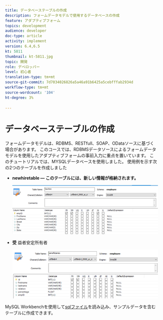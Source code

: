 ```yaml
---
title: データベーステーブルの作成
description: フォームデータモデルで使用するデータベースの作成
feature: アダプティブフォーム
topics: development
audience: developer
doc-type: article
activity: implement
version: 6.4,6.5
kt: 5811
thumbnail: kt-5811.jpg
topic: 開発
role: デベロッパー
level: 初心者
translation-type: tm+mt
source-git-commit: 7d7034026826a5a46a91b6425a5cebfffab2934d
workflow-type: tm+mt
source-wordcount: '104'
ht-degree: 3%

---
```



# データベーステーブルの作成

フォームデータモデルは、RDBMS、RESTfull、SOAP、ODataソースに基づく場合があります。 このコースでは、RDBMSデータソースによるフォームデータモデルを使用したアダプティブフォームの事前入力に重点を置いています。 このチュートリアルでは、MYSQLデータベースを使用しました。 使用例を示す次の2つのテーブルを作成しました

* **newhiretable — このテーブルには、新しい情報が格納されます。** 

   ![newhire](assets/newhire-table.png)


* **受** 益者安定所有者

   ![受益者](assets/beneficiaries-table.png)

MySQL Workbenchを使用して[sqlファイル](assets/db-schema.sql)を読み込み、サンプルデータを含むテーブルに作成できます。
